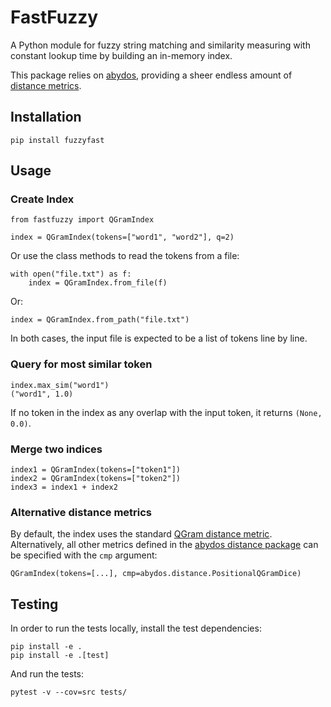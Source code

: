 # FastFuzzy

A Python module for fuzzy string matching and similarity measuring with constant lookup time
by building an in-memory index.

This package relies on [abydos](https://abydos.readthedocs.io/en/latest/index.html), 
providing a sheer endless amount of [distance metrics](https://abydos.readthedocs.io/en/latest/abydos.distance.html).

## Installation

    pip install fuzzyfast

## Usage

### Create Index

    from fastfuzzy import QGramIndex

    index = QGramIndex(tokens=["word1", "word2"], q=2)

Or use the class methods to read the tokens from a file:

    with open("file.txt") as f:
        index = QGramIndex.from_file(f)

Or:

    index = QGramIndex.from_path("file.txt")

In both cases, the input file is expected to be a list of tokens line by line.

### Query for most similar token

    index.max_sim("word1")
    ("word1", 1.0)

If no token in the index as any overlap with the input token, it returns `(None, 0.0)`.
### Merge two indices

    index1 = QGramIndex(tokens=["token1"])
    index2 = QGramIndex(tokens=["token2"])
    index3 = index1 + index2

### Alternative distance metrics

By default, the index uses the standard [QGram distance metric](https://abydos.readthedocs.io/en/latest/abydos.distance.html#abydos.distance.QGram).
Alternatively, all other metrics defined in the [abydos distance package]([https://abydos.readthedocs.io/en/latest/abydos.distance.html) can be specified with the `cmp` argument:

    QGramIndex(tokens=[...], cmp=abydos.distance.PositionalQGramDice)


## Testing

In order to run the tests locally, install the test dependencies:

    pip install -e .
    pip install -e .[test]

And run the tests:

    pytest -v --cov=src tests/
